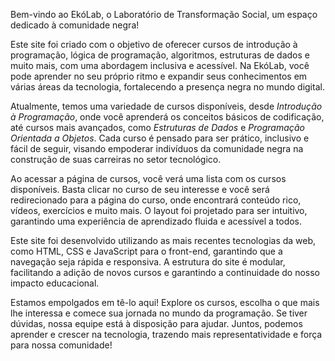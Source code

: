 Bem-vindo ao EkóLab, o Laboratório de Transformação Social, um espaço dedicado à comunidade negra!

Este site foi criado com o objetivo de oferecer cursos de introdução à programação, lógica de programação, algoritmos, estruturas de dados e muito mais, com uma abordagem inclusiva e acessível. Na EkóLab, você pode aprender no seu próprio ritmo e expandir seus conhecimentos em várias áreas da tecnologia, fortalecendo a presença negra no mundo digital.

Atualmente, temos uma variedade de cursos disponíveis, desde *Introdução à Programação*, onde você aprenderá os conceitos básicos de codificação, até cursos mais avançados, como *Estruturas de Dados* e *Programação Orientada a Objetos*. Cada curso é pensado para ser prático, inclusivo e fácil de seguir, visando empoderar indivíduos da comunidade negra na construção de suas carreiras no setor tecnológico.

Ao acessar a página de cursos, você verá uma lista com os cursos disponíveis. Basta clicar no curso de seu interesse e você será redirecionado para a página do curso, onde encontrará conteúdo rico, vídeos, exercícios e muito mais. O layout foi projetado para ser intuitivo, garantindo uma experiência de aprendizado fluida e acessível a todos.

Este site foi desenvolvido utilizando as mais recentes tecnologias da web, como HTML, CSS e JavaScript para o front-end, garantindo que a navegação seja rápida e responsiva. A estrutura do site é modular, facilitando a adição de novos cursos e garantindo a continuidade do nosso impacto educacional.

Estamos empolgados em tê-lo aqui! Explore os cursos, escolha o que mais lhe interessa e comece sua jornada no mundo da programação. Se tiver dúvidas, nossa equipe está à disposição para ajudar. Juntos, podemos aprender e crescer na tecnologia, trazendo mais representatividade e força para nossa comunidade!
